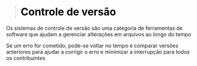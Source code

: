 ># <span style="color:black">Controle de versão</span>

Os sistemas de controle de versão são uma categoria de ferramentas de software que ajudam a gerenciar alterações em arquivos ao longo do tempo

Se um erro for cometido, pode-se voltar no tempo e comparar versões anteriores para ajudar a corrigir o erro e minimizar a interrupção para todos os contribuintes
